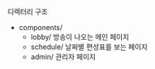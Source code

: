 디렉터리 구조

- components/
    - lobby/ 방송이 나오는 메인 페이지
    - schedule/ 날짜별 편성표를 보는 페이지
    - admin/ 관리자 페이지
    